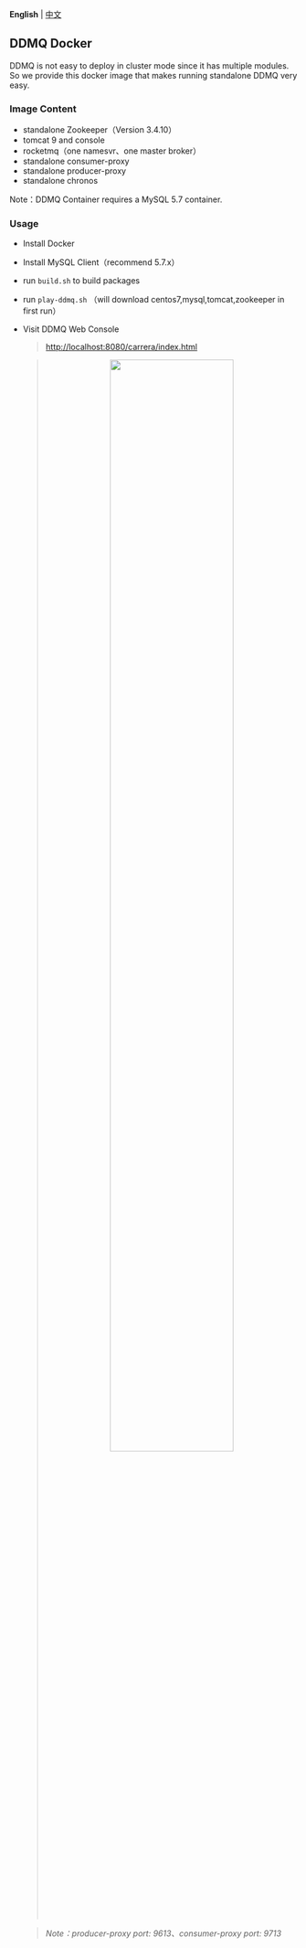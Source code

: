 **English** | [中文](./README_CN.md)
## DDMQ Docker ##

DDMQ is not easy to deploy in cluster mode since it has multiple modules. So we provide this docker image that makes running standalone DDMQ very easy. 

### Image Content ###

* standalone Zookeeper（Version 3.4.10）
* tomcat 9 and console 
* rocketmq（one namesvr、one master broker）
* standalone consumer-proxy
* standalone producer-proxy
* standalone chronos

Note：DDMQ Container requires a MySQL 5.7 container.

### Usage ###
* Install Docker
* Install MySQL Client（recommend 5.7.x）
* run ```build.sh``` to build packages
* run ```play-ddmq.sh``` （will download centos7,mysql,tomcat,zookeeper in first run）
* Visit DDMQ Web Console  

    > <http://localhost:8080/carrera/index.html>


    ><center>
    ><img src="../image/localDDMQ.png" width = "70%" />
    ></center>

    >*Note：producer-proxy port: 9613、consumer-proxy port: 9713*
